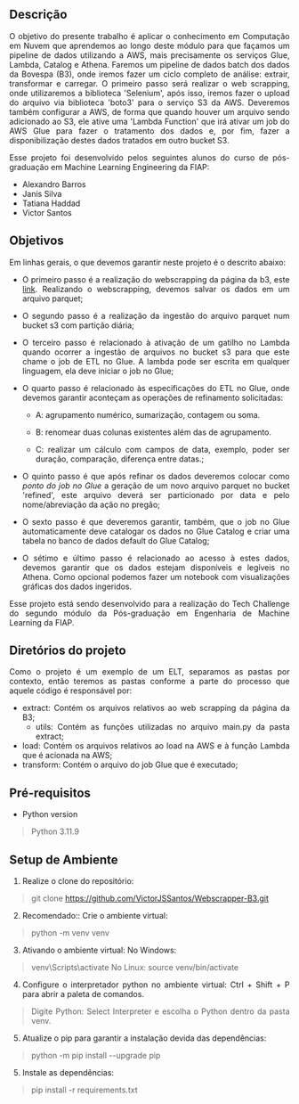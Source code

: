<div align="justify">

## Descrição

O objetivo do presente trabalho é aplicar o conhecimento em Computação em Nuvem que aprendemos ao longo deste módulo para que façamos um pipeline de dados utilizando a AWS, mais precisamente os serviços Glue, Lambda, Catalog e Athena. Faremos um pipeline de dados batch dos dados da Bovespa (B3), onde iremos fazer um ciclo completo de análise: extrair, transformar e carregar.
O primeiro passo será realizar o web scrapping, onde utilizaremos a biblioteca 'Selenium', após isso, iremos fazer o upload do arquivo via biblioteca 'boto3' para o serviço S3 da AWS. Deveremos também configurar a AWS, de forma que quando houver um arquivo sendo adicionado ao S3, ele ative uma 'Lambda Function' que irá ativar um job do AWS Glue para fazer o tratamento dos dados e, por fim, fazer a disponibilização destes dados tratados em outro bucket S3.

Esse projeto foi desenvolvido pelos seguintes alunos do curso de pós-graduação em Machine Learning Engineering da FIAP:
- Alexandro Barros
- Janis Silva
- Tatiana Haddad
- Victor Santos

## Objetivos

Em linhas gerais, o que devemos garantir neste projeto é o descrito abaixo:
  - O primeiro passo é a realização do webscrapping da página da b3, este [link](https://sistemaswebb3-listados.b3.com.br/indexPage/day/IBOV?language=pt-br). Realizando o webscrapping, devemos salvar os dados em um arquivo parquet; 
  - O segundo passo é a realização da ingestão do arquivo parquet num bucket s3 com partição diária;
  - O terceiro passo é relacionado à ativação de um gatilho no Lambda quando ocorrer a ingestão de arquivos no bucket s3 para que este chame o job de ETL no Glue. A lambda pode ser escrita em qualquer linguagem, ela deve iniciar o job no Glue;
  - O quarto passo é relacionado às especificações do ETL no Glue, onde devemos garantir aconteçam as operações de refinamento solicitadas:

    - A: agrupamento numérico, sumarização, contagem ou soma.

    - B: renomear duas colunas existentes além das de agrupamento.

    - C: realizar um cálculo com campos de data, exemplo, poder ser duração, comparação, diferença entre datas.;
    
  - O quinto passo é que após refinar os dados deveremos colocar como *ponto do job no Glue* a geração de um novo arquivo parquet no bucket 'refined', este arquivo deverá ser particionado por data e pelo nome/abreviação da ação no pregão;
  - O sexto passo é que deveremos garantir, também, que o job no Glue automaticamente deve catalogar os dados no Glue Catalog e criar uma tabela no banco de dados default do Glue Catalog;
  - O sétimo e último passo é relacionado ao acesso à estes dados, devemos garantir que os dados estejam disponíveis e legíveis no Athena. Como opcional podemos fazer um notebook com visualizações gráficas dos dados ingeridos.

Esse projeto está sendo desenvolvido para a realização do Tech Challenge do segundo módulo da Pós-graduação em Engenharia de Machine Learning da FIAP.
  
## Diretórios do projeto

Como o projeto é um exemplo de um ELT, separamos as pastas por contexto, então teremos as pastas conforme a parte do processo que aquele código é responsável por:
  - extract: Contém os arquivos relativos ao web scrapping da página da B3;
    - utils: Contém as funções utilizadas no arquivo main.py da pasta extract;
  - load: Contém os arquivos relativos ao load na AWS e à função Lambda que é acionada na AWS;
  - transform: Contém o arquivo do job Glue que é executado;

## Pré-requisitos

- Python version
> Python 3.11.9

## Setup de Ambiente

1. Realize o clone do repositório:
  > git clone https://github.com/VictorJSSantos/Webscrapper-B3.git

2. Recomendado:: Crie o ambiente virtual: 
  > python -m venv venv

3. Ativando o ambiente virtual: 
No Windows:
  > venv\Scripts\activate
No Linux:
  > source venv/bin/activate

4. Configure o interpretador python no ambiente virtual:
Ctrl + Shift + P para abrir a paleta de comandos.
  > Digite Python: Select Interpreter e escolha o Python dentro da pasta venv.

5. Atualize o pip para garantir a instalação devida das dependências:
  > python -m pip install --upgrade pip

5. Instale as dependências:
  > pip install -r requirements.txt

</div>
